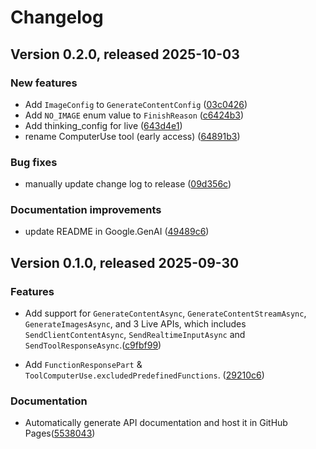 # Changelog

## Version 0.2.0, released 2025-10-03


### New features

* Add `ImageConfig` to `GenerateContentConfig` ([03c0426](https://github.com/googleapis/dotnet-genai/commit/03c0426d285d5f5d89499c639fab5e3faa4a3336))
* Add `NO_IMAGE` enum value to `FinishReason` ([c6424b3](https://github.com/googleapis/dotnet-genai/commit/c6424b30682a7d9d2b071fa888b9f27fa3444c5d))
* Add thinking_config for live ([643d4e1](https://github.com/googleapis/dotnet-genai/commit/643d4e18c2ec769fdadb4c5ce31b35bfd147ca15))
* rename ComputerUse tool (early access) ([64891b3](https://github.com/googleapis/dotnet-genai/commit/64891b35b23d3613f571fd624b75eb22d2056c07))


### Bug fixes

* manually update change log to release ([09d356c](https://github.com/googleapis/dotnet-genai/commit/09d356cb8c18d7d323e4482a7d2f3fd7c0bce031))


### Documentation improvements

* update README in Google.GenAI ([49489c6](https://github.com/googleapis/dotnet-genai/commit/49489c68d4ff40efdeea877dfa9c35f87c39a392))

## Version 0.1.0, released 2025-09-30


### Features

* Add support for `GenerateContentAsync`, `GenerateContentStreamAsync`, `GenerateImagesAsync`, and 3 Live APIs, which includes `SendClientContentAsync`, `SendRealtimeInputAsync` and `SendToolResponseAsync`.([c9fbf99](https://github.com/googleapis/dotnet-genai/commit/c9fbf99b6bac159260ed66938854c4e8c211e910))

* Add `FunctionResponsePart` & `ToolComputerUse.excludedPredefinedFunctions`. ([29210c6](https://github.com/googleapis/dotnet-genai/commit/29210c64cdc8ff534ddbe49ef7e3d1b1861f2902))

### Documentation

* Automatically generate API documentation and host it in GitHub Pages([5538043](https://github.com/googleapis/dotnet-genai/commit/5538043ea91a2fad1bb75d14e08414dfe3a2d6b5))
